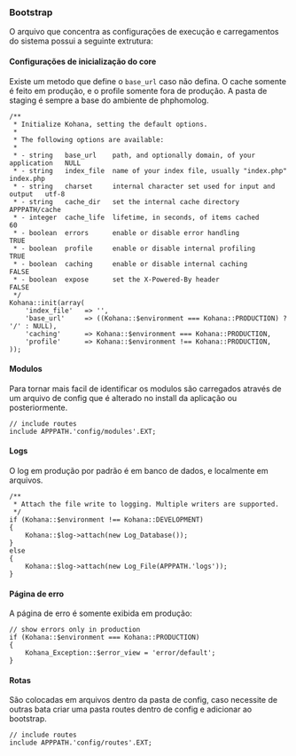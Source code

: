 
### Bootstrap
O arquivo que concentra as configurações de execução e carregamentos do sistema possui a seguinte extrutura:

#### Configurações de inicialização do core
Existe um metodo que define o `base_url` caso não defina.
O cache somente é feito em produção, e o profile somente fora de produção. A pasta de staging é sempre a base do ambiente de phphomolog.

~~~
/**
 * Initialize Kohana, setting the default options.
 *
 * The following options are available:
 *
 * - string   base_url    path, and optionally domain, of your application   NULL
 * - string   index_file  name of your index file, usually "index.php"       index.php
 * - string   charset     internal character set used for input and output   utf-8
 * - string   cache_dir   set the internal cache directory                   APPPATH/cache
 * - integer  cache_life  lifetime, in seconds, of items cached              60
 * - boolean  errors      enable or disable error handling                   TRUE
 * - boolean  profile     enable or disable internal profiling               TRUE
 * - boolean  caching     enable or disable internal caching                 FALSE
 * - boolean  expose      set the X-Powered-By header                        FALSE
 */
Kohana::init(array(
	'index_file'   => '',
	'base_url'     => ((Kohana::$environment === Kohana::PRODUCTION) ? '/' : NULL),
	'caching'      => Kohana::$environment === Kohana::PRODUCTION,
	'profile'      => Kohana::$environment !== Kohana::PRODUCTION,
));

~~~

#### Modulos
Para tornar mais facil de identificar os modulos são carregados através de um arquivo de config que é alterado no install da aplicação ou posteriormente.
~~~
// include routes
include APPPATH.'config/modules'.EXT;
~~~

#### Logs
O log em produção por padrão é em banco de dados, e localmente em arquivos.
~~~
/**
 * Attach the file write to logging. Multiple writers are supported.
 */
if (Kohana::$environment !== Kohana::DEVELOPMENT)
{
	Kohana::$log->attach(new Log_Database());
}
else
{
	Kohana::$log->attach(new Log_File(APPPATH.'logs'));
}
~~~

#### Página de erro
A página de erro é somente exibida em produção:
~~~
// show errors only in production
if (Kohana::$environment === Kohana::PRODUCTION)
{
	Kohana_Exception::$error_view = 'error/default';
}
~~~

#### Rotas
São colocadas em arquivos dentro da pasta de config, caso necessite de outras bata criar uma pasta routes dentro de config e adicionar ao bootstrap.
~~~
// include routes
include APPPATH.'config/routes'.EXT;
~~~